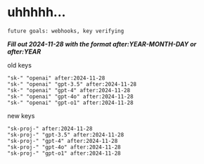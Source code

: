 # uhhhhh...

`future goals: webhooks, key verifying`



***Fill out 2024-11-28 with the format after:YEAR-MONTH-DAY or after:YEAR***

old keys
```
"sk-" "openai" after:2024-11-28
"sk-" "openai" "gpt-3.5" after:2024-11-28
"sk-" "openai" "gpt-4" after:2024-11-28
"sk-" "openai" "gpt-4o" after:2024-11-28
"sk-" "openai" "gpt-o1" after:2024-11-28
```

new keys
```
"sk-proj-" after:2024-11-28
"sk-proj-" "gpt-3.5" after:2024-11-28
"sk-proj-" "gpt-4" after:2024-11-28
"sk-proj-" "gpt-4o" after:2024-11-28
"sk-proj-" "gpt-o1" after:2024-11-28
```
